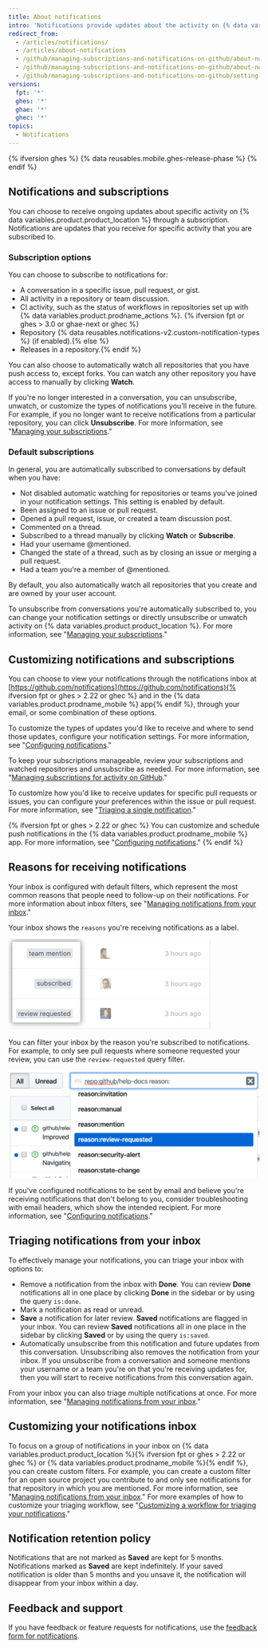 ```yaml
---
title: About notifications
intro: 'Notifications provide updates about the activity on {% data variables.product.product_location %} that you''ve subscribed to. You can use the notifications inbox to customize, triage, and manage your updates.'
redirect_from:
  - /articles/notifications/
  - /articles/about-notifications
  - /github/managing-subscriptions-and-notifications-on-github/about-notifications-beta
  - /github/managing-subscriptions-and-notifications-on-github/about-notifications
  - /github/managing-subscriptions-and-notifications-on-github/setting-up-notifications/about-notifications
versions:
  fpt: '*'
  ghes: '*'
  ghae: '*'
  ghec: '*'
topics:
  - Notifications
---
```

{% ifversion ghes %}
{% data reusables.mobile.ghes-release-phase %}
{% endif %}

## Notifications and subscriptions

You can choose to receive ongoing updates about specific activity on {% data variables.product.product_location %} through a subscription. Notifications are updates that you receive for specific activity that you are subscribed to.

### Subscription options

You can choose to subscribe to notifications for:
- A conversation in a specific issue, pull request, or gist.
- All activity in a repository or team discussion.
- CI activity, such as the status of workflows in repositories set up with {% data variables.product.prodname_actions %}. {% ifversion fpt or ghes > 3.0 or ghae-next or ghec %}
- Repository {% data reusables.notifications-v2.custom-notification-types %} (if enabled).{% else %}
- Releases in a repository.{% endif %}

You can also choose to automatically watch all repositories that you have push access to, except forks. You can watch any other repository you have access to manually by clicking **Watch**.

If you're no longer interested in a conversation, you can unsubscribe, unwatch, or customize the types of notifications you'll receive in the future. For example, if you no longer want to receive notifications from a particular repository, you can click **Unsubscribe**. For more information, see "[Managing your subscriptions](/github/managing-subscriptions-and-notifications-on-github/managing-your-subscriptions)."

### Default subscriptions

In general, you are automatically subscribed to conversations by default when you have:
- Not disabled automatic watching for repositories or teams you've joined in your notification settings. This setting is enabled by default.
- Been assigned to an issue or pull request.
- Opened a pull request, issue, or created a team discussion post.
- Commented on a thread.
- Subscribed to a thread manually by clicking **Watch** or **Subscribe**.
- Had your username @mentioned.
- Changed the state of a thread, such as by closing an issue or merging a pull request.
- Had a team you're a member of @mentioned.

By default, you also automatically watch all repositories that you create and are owned by your user account.

To unsubscribe from conversations you're automatically subscribed to, you can change your notification settings or directly unsubscribe or unwatch activity on {% data variables.product.product_location %}. For more information, see "[Managing your subscriptions](/github/managing-subscriptions-and-notifications-on-github/managing-your-subscriptions)."

## Customizing notifications and subscriptions

You can choose to view your notifications through the notifications inbox at [https://github.com/notifications](https://github.com/notifications){% ifversion fpt or ghes > 2.22 or ghec %} and in the {% data variables.product.prodname_mobile %} app{% endif %}, through your email, or some combination of these options.

To customize the types of updates you'd like to receive and where to send those updates, configure your notification settings. For more information, see "[Configuring notifications](/github/managing-subscriptions-and-notifications-on-github/configuring-notifications)."

To keep your subscriptions manageable, review your subscriptions and watched repositories and unsubscribe as needed. For more information, see "[Managing subscriptions for activity on GitHub](/github/managing-subscriptions-and-notifications-on-github/managing-subscriptions-for-activity-on-github)."

To customize how you'd like to receive updates for specific pull requests or issues, you can configure your preferences within the issue or pull request. For more information, see "[Triaging a single notification](/github/managing-subscriptions-and-notifications-on-github/triaging-a-single-notification#customizing-when-to-receive-future-updates-for-an-issue-or-pull-request)."

{% ifversion fpt or ghes > 2.22 or ghec %}
You can customize and schedule push notifications in the {% data variables.product.prodname_mobile %} app. For more information, see "[Configuring notifications](/github/managing-subscriptions-and-notifications-on-github/configuring-notifications#managing-your-notification-settings-with-github-for-mobile)."
{% endif %}

## Reasons for receiving notifications

Your inbox is configured with default filters, which represent the most common reasons that people need to follow-up on their notifications. For more information about inbox filters, see "[Managing notifications from your inbox](/github/managing-subscriptions-and-notifications-on-github/managing-notifications-from-your-inbox#default-notification-filters)."

Your inbox shows the `reasons` you're receiving notifications as a label.

![Reasons labels in inbox](/assets/images/help/notifications-v2/reasons-as-labels-in-inbox.png)

You can filter your inbox by the reason you're subscribed to notifications. For example, to only see pull requests where someone requested your review, you can use the `review-requested` query filter.

![Filter notifications by review requested reason](/assets/images/help/notifications-v2/review-requested-reason.png)

If you've configured notifications to be sent by email and believe you're receiving notifications that don't belong to you, consider troubleshooting with email headers, which show the intended recipient. For more information, see "[Configuring notifications](/github/managing-subscriptions-and-notifications-on-github/configuring-notifications#filtering-email-notifications)."

## Triaging notifications from your inbox

To effectively manage your notifications, you can triage your inbox with options to:
- Remove a notification from the inbox with **Done**. You can review **Done** notifications all in one place by clicking **Done** in the sidebar or by using the query `is:done`.
- Mark a notification as read or unread.
- **Save** a notification for later review. **Saved** notifications are flagged in your inbox. You can review **Saved** notifications all in one place in the sidebar by clicking **Saved** or by using the query `is:saved`.
- Automatically unsubscribe from this notification and future updates from this conversation. Unsubscribing also removes the notification from your inbox. If you unsubscribe from a conversation and someone mentions your username or a team you're on that you're receiving updates for, then you will start to receive notifications from this conversation again.

From your inbox you can also triage multiple notifications at once. For more information, see "[Managing notifications from your inbox](/github/managing-subscriptions-and-notifications-on-github/managing-notifications-from-your-inbox#triaging-multiple-notifications-at-the-same-time)."

## Customizing your notifications inbox

To focus on a group of notifications in your inbox on {% data variables.product.product_location %}{% ifversion fpt or ghes > 2.22 or ghec %} or {% data variables.product.prodname_mobile %}{% endif %}, you can create custom filters. For example, you can create a custom filter for an open source project you contribute to and only see notifications for that repository in which you are mentioned. For more information, see "[Managing notifications from your inbox](/github/managing-subscriptions-and-notifications-on-github/managing-notifications-from-your-inbox)." For more examples of how to customize your triaging workflow, see "[Customizing a workflow for triaging your notifications](/github/managing-subscriptions-and-notifications-on-github/customizing-a-workflow-for-triaging-your-notifications)."

## Notification retention policy

Notifications that are not marked as **Saved** are kept for 5 months. Notifications marked as **Saved** are kept indefinitely. If your saved notification is older than 5 months and you unsave it, the notification will disappear from your inbox within a day.

## Feedback and support

If you have feedback or feature requests for notifications, use the [feedback form for notifications](https://support.github.com/contact/feedback?contact%5Bcategory%5D=notifications&contact%5Bsubject%5D=Product+feedback).
